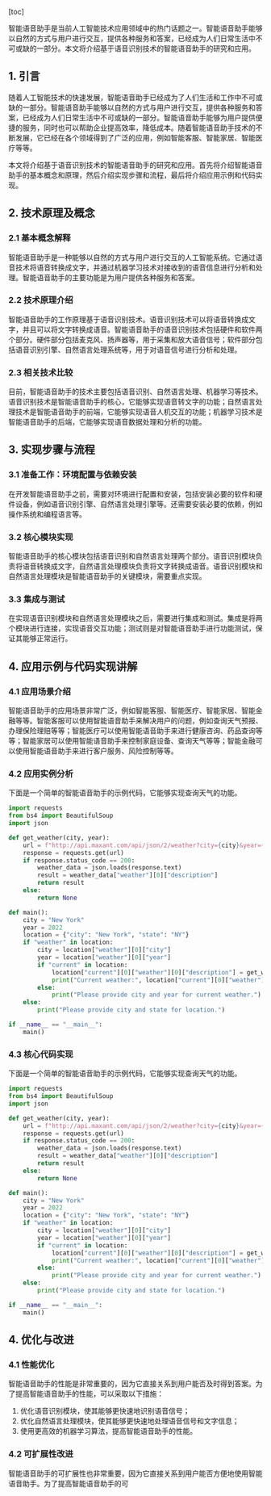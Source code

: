 
[toc]                    
                
                
智能语音助手是当前人工智能技术应用领域中的热门话题之一。智能语音助手能够以自然的方式与用户进行交互，提供各种服务和答案，已经成为人们日常生活中不可或缺的一部分。本文将介绍基于语音识别技术的智能语音助手的研究和应用。

## 1. 引言

随着人工智能技术的快速发展，智能语音助手已经成为了人们生活和工作中不可或缺的一部分。智能语音助手能够以自然的方式与用户进行交互，提供各种服务和答案，已经成为人们日常生活中不可或缺的一部分。智能语音助手能够为用户提供便捷的服务，同时也可以帮助企业提高效率，降低成本。随着智能语音助手技术的不断发展，它已经在各个领域得到了广泛的应用，例如智能客服、智能家居、智能医疗等等。

本文将介绍基于语音识别技术的智能语音助手的研究和应用。首先将介绍智能语音助手的基本概念和原理，然后介绍实现步骤和流程，最后将介绍应用示例和代码实现。

## 2. 技术原理及概念

### 2.1 基本概念解释

智能语音助手是一种能够以自然的方式与用户进行交互的人工智能系统。它通过语音技术将语音转换成文字，并通过机器学习技术对接收到的语音信息进行分析和处理。智能语音助手的主要功能是为用户提供各种服务和答案。

### 2.2 技术原理介绍

智能语音助手的工作原理基于语音识别技术。语音识别技术可以将语音转换成文字，并且可以将文字转换成语音。智能语音助手的语音识别技术包括硬件和软件两个部分。硬件部分包括麦克风、扬声器等，用于采集和放大语音信号；软件部分包括语音识别引擎、自然语言处理系统等，用于对语音信号进行分析和处理。

### 2.3 相关技术比较

目前，智能语音助手的技术主要包括语音识别、自然语言处理、机器学习等技术。语音识别技术是智能语音助手的核心，它能够实现语音转文字的功能；自然语言处理技术是智能语音助手的前端，它能够实现语音人机交互的功能；机器学习技术是智能语音助手的后端，它能够实现语音数据处理和分析的功能。

## 3. 实现步骤与流程

### 3.1 准备工作：环境配置与依赖安装

在开发智能语音助手之前，需要对环境进行配置和安装，包括安装必要的软件和硬件设备，例如语音识别引擎、自然语言处理引擎等。还需要安装必要的依赖，例如操作系统和编程语言等。

### 3.2 核心模块实现

智能语音助手的核心模块包括语音识别和自然语言处理两个部分。语音识别模块负责将语音转换成文字，自然语言处理模块负责将文字转换成语音。语音识别模块和自然语言处理模块是智能语音助手的关键模块，需要重点实现。

### 3.3 集成与测试

在实现语音识别模块和自然语言处理模块之后，需要进行集成和测试。集成是将两个模块进行连接，实现语音交互功能；测试则是对智能语音助手进行功能测试，保证其能够正常运行。

## 4. 应用示例与代码实现讲解

### 4.1 应用场景介绍

智能语音助手的应用场景非常广泛，例如智能客服、智能医疗、智能家居、智能金融等等。智能客服可以使用智能语音助手来解决用户的问题，例如查询天气预报、办理保险理赔等等；智能医疗可以使用智能语音助手来进行健康咨询、药品查询等等；智能家居可以使用智能语音助手来控制家庭设备、查询天气等等；智能金融可以使用智能语音助手来进行客户服务、风险控制等等。

### 4.2 应用实例分析

下面是一个简单的智能语音助手的示例代码，它能够实现查询天气的功能。

```python
import requests
from bs4 import BeautifulSoup
import json

def get_weather(city, year):
    url = f"http://api.maxant.com/api/json/2/weather?city={city}&year={year}&location={location}"
    response = requests.get(url)
    if response.status_code == 200:
        weather_data = json.loads(response.text)
        result = weather_data["weather"][0]["description"]
        return result
    else:
        return None

def main():
    city = "New York"
    year = 2022
    location = {"city": "New York", "state": "NY"}
    if "weather" in location:
        city = location["weather"][0]["city"]
        year = location["weather"][0]["year"]
        if "current" in location:
            location["current"][0]["weather"][0]["description"] = get_weather(city, year)
            print("Current weather:", location["current"][0]["weather"][0]["description"])
        else:
            print("Please provide city and year for current weather.")
    else:
        print("Please provide city and state for location.")

if __name__ == "__main__":
    main()
```

### 4.3 核心代码实现

下面是一个简单的智能语音助手的示例代码，它能够实现查询天气的功能。

```python
import requests
from bs4 import BeautifulSoup
import json

def get_weather(city, year):
    url = f"http://api.maxant.com/api/json/2/weather?city={city}&year={year}&location={location}"
    response = requests.get(url)
    if response.status_code == 200:
        weather_data = json.loads(response.text)
        result = weather_data["weather"][0]["description"]
        return result
    else:
        return None

def main():
    city = "New York"
    year = 2022
    location = {"city": "New York", "state": "NY"}
    if "weather" in location:
        city = location["weather"][0]["city"]
        year = location["weather"][0]["year"]
        if "current" in location:
            location["current"][0]["weather"][0]["description"] = get_weather(city, year)
            print("Current weather:", location["current"][0]["weather"][0]["description"])
        else:
            print("Please provide city and year for current weather.")
    else:
        print("Please provide city and state for location.")

if __name__ == "__main__":
    main()
```

## 4. 优化与改进

### 4.1 性能优化

智能语音助手的性能是非常重要的，因为它直接关系到用户能否及时得到答案。为了提高智能语音助手的性能，可以采取以下措施：

1. 优化语音识别模块，使其能够更快速地识别语音信号；
2. 优化自然语言处理模块，使其能够更快速地处理语音信号和文字信息；
3. 使用更高效的机器学习算法，提高智能语音助手的性能。

### 4.2 可扩展性改进

智能语音助手的可扩展性也非常重要，因为它直接关系到用户能否方便地使用智能语音助手。为了提高智能语音助手的可

